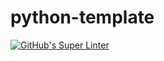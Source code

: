 # python-template


[![GitHub's Super Linter](https://github.com/Huzaifa-Khalid-2/ICS3U-Unit5-01-Python/workflows/GitHub's%20Super%20Linter/badge.svg)](https://github.com/Huzaifa-Khalid-2/ICS3U-Unit5-01-Python/actions)
